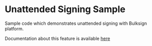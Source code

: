 # Unattended Signing Sample

Sample code which demonstrates unattended signing with Bulksign platform.

Documentation about this feature is available <a href="https://bulksign.com/docs/unattended.htm">here</a>

